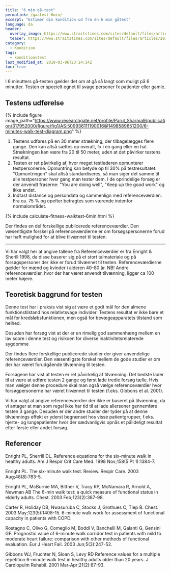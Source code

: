 ```yaml
---
title: "6 min gå-test"
permalink: /gaatest-6min/
excerpt: "Estimer din kondition ud fra en 6 min gåtest"
language: da
header:
  overlay_image: https://www.straitstimes.com/sites/default/files/articles/2017/09/04/20170904_1504497527583_2073451859691958_16_amyama4_zuann.jpg
  teaser: https://www.straitstimes.com/sites/default/files/articles/2017/09/04/20170904_1504497527583_2073451859691958_16_amyama4_zuann.jpg
category:
  - Kondition
tags:
  - konditionstest
last_modified_at: 2019-03-06T23:14:14Z
toc: true
---
```


I 6 minutters gå-testen gælder det om at gå så langt som muligt på 6 minutter. Testen er specielt egnet til svage personer fx patienter eller gamle.

## Testens udførelse

{% include figure image_path="https://www.researchgate.net/profile/Parul_Sharma9/publication/317952000/figure/fig1/AS:509936111190016@1498589651200/6-minutes-walk-test-diagram.png" %}

1. Testens udføres på en 30 meter strækning, der tilbagelægges flere gange. Den kan altså sættes op overalt, fx i en gang eller en hal. Strækningen kan være fra 20 til 50 meter, uden at det påvirker testens resultat.
2. Testen er ret påvirkelig af, hvor meget testlederen opmunterer testpersonerne. Opmuntring kan betyde op til 30% på testresultatet. "Opmuntringen" skal altså standardiseres, så man siger det samme til alle testpersoner hver gang man tester dem. I de oprindelige forsøg er der anvendt fraserne: "You are doing well", "Keep up the good work" og ikke andet.
3. Indtast distance og persondata og sammenlign med referenceværdien. Fra ca. 75 % og opefter betragtes som værende indenfor normalområdet. 

{% include calculate-fitness-walktest-6min.html %}

Der findes en del forskellige publicerede referenceværdier. Den væsentligste forskel på referenceværdierne er om forsøgspersonerne forud har haft mulighed for at blive tilvænnet til testen. 

***

Vi har valgt her at angive tallene fra Referenceværdier er fra Enright & Sherill 1998, da disse baserer sig på et stort talmateriale og på forsøgspersoner der ikke er forud tilvænnet til testen. Referenceværdierne gælder for mænd og kvinder i alderen 40-80 år.  NB! Andre referenceværdier, hvor der har været anvendt tilvænning, ligger ca 100 meter højere.

## Teoretisk baggrund for testen 

Denne test har i praksis vist sig at være et godt mål for den almene funktionstilstand hos relativtsvage individer. Testens resultat er ikke bare et mål for kredsløbsfunktionen, men også for bevægeapparatets tilstand som helhed.

Desuden har forsøg vist at der er en rimelig god sammenhæng mellem en lav score i denne test og risikoen for diverse inaktivitetsrelaterede sygdomme

Der findes flere forskellige publicerede studier der giver anvendelige referenceværdier. Den væsentligste forskel mellem de gode studier er om der har været forudgående tilvænning til testen.

Forsøgene har vist at testen er ret påvirkelig af tilvænning. Det bedste lader til at være at udføre testen 2 gange og først lade tredie forsøg tælle. Hvis man vælger denne procedure skal man også vælge referenceværdier hvor forsøgpersonerne har været tilvænnet til testen (f.eks. Gibbons et al. 2001).

Vi har valgt at angive referenceværdier der ikke er baseret på tilvænning, da vi antager at man som regel ikke har tid til at lade allersoner gennemføre testen 3 gange. Desuden er der andre studier der tyder på at denne tilvænnings effekt er yderst begrænset hos visse patientgrupper, f.eks. hjerte- og lungepatienter hvor der sædvanligvis opnås et pålideligt resultat efter første eller andet forsøg.

## Referencer

Enright PL, Sherrill DL.
Reference equations for the six-minute walk in healthy adults.
Am J Respir Crit Care Med. 1998 Nov;158(5 Pt 1):1384-7.

Enright PL.
The six-minute walk test. Review.
Respir Care. 2003 Aug;48(8):783-5.

Enright PL, McBurnie MA, Bittner V, Tracy RP, McNamara R, Arnold A, Newman AB
The 6-min walk test: a quick measure of functional status in elderly adults.
Chest. 2003 Feb;123(2):387-98.

Carter R, Holiday DB, Nwasuruba C, Stocks J, Grothues C, Tiep B.
Chest. 2003 May;123(5):1408-15.
6-minute walk work for assessment of functional capacity in patients with COPD.

Rostagno C, Olivo G, Comeglio M, Boddi V, Banchelli M, Galanti G, Gensini GF.
Prognostic value of 6-minute walk corridor test in patients with mild to moderate heart failure: comparison with other methods of functional evaluation.
Eur J Heart Fail. 2003 Jun;5(3):247-52.

Gibbons WJ, Fruchter N, Sloan S, Levy RD
Reference values for a multiple repetition 6-minute walk test in healthy adults older than 20 years.
J Cardiopulm Rehabil. 2001 Mar-Apr;21(2):87-93.
